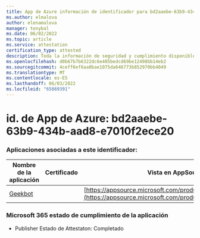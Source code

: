 ```yaml
---
title: App de Azure información de identificador para bd2aaebe-63b9-434b-aad8-e7010f2ece20
ms.author: elmalova
author: elenamalova
manager: tonybal
ms.date: 06/02/2022
ms.topic: article
ms.service: attestation
certification_type: attested
description: Toda la información de seguridad y cumplimiento disponible para bd2aaebe-63b9-434b-aad8-e7010f2ece20.
ms.openlocfilehash: d0b67b7b6322dc6e405bedcd69be12498bb14eb2
ms.sourcegitcommit: 4ceff6ef6aa0bae1075da646773b852970bb4049
ms.translationtype: MT
ms.contentlocale: es-ES
ms.lasthandoff: 06/03/2022
ms.locfileid: "65869391"
---
```

# <a name="azure-app-id-bd2aaebe-63b9-434b-aad8-e7010f2ece20"></a>id. de App de Azure: bd2aaebe-63b9-434b-aad8-e7010f2ece20


### <a name="apps-associated-with-this-id"></a>Aplicaciones asociadas a este identificador:
| **Nombre de la aplicación** | **Certificado** | **Vista en AppSource** |
|--------------|---------------|-----------------------|
| [Geekbot](../forward/WA200003224.md) |  | [https://appsource.microsoft.com/product/office/WA200003224](https://appsource.microsoft.com/product/office/WA200003224) |

### <a name="microsoft-365-app-compliance-status"></a>Microsoft 365 estado de cumplimiento de la aplicación
- Publisher Estado de Attestaton: Completado
